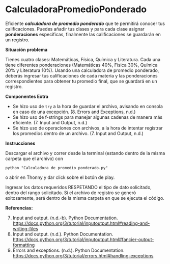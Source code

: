 # CalculadoraPromedioPonderado
Eficiente ***calculadora de promedio ponderado*** que te permitirá conocer tus calificaciones. Puedes añadir tus clases y para cada clase asignar **ponderaciones** específicas, finalmente las calificaciones se guardarán en un registro.

**Situación problema**

Tienes cuatro clases: Matemáticas, Física, Química y Literatura. Cada una tiene diferentes ponderaciones (Matemáticas 40%, Física 30%, Química 20% y Literatura 10%). Usando una calculadora de promedio ponderado, deberás ingresar tus calificaciones de cada materia y las ponderaciones correspondientes para obtener tu promedio final, que se guardará en un registro.

**Componentes Extra**
- Se hizo uso de `try` a la hora de guardar el archivo, avisando en consola en caso de una excepción. (8. Errors and Exceptions, n.d.) 
- Se hizo uso de f-strings para manejar algunas cadenas de manera más eficiente. (7. Input and Output, n.d.)
- Se hizo uso de operaciones con archivos, a la hora de intentar registrar los promedios dentro de un archivo. (7. Input and Output, n.d.)

**Instrucciones**

Descargar el archivo y correr desde la terminal (estando dentro de la misma carpeta que el archivo) con 

`python "Calculadora de promedio ponderado.py"`

o abrir en Thonny y dar click sobre el botón de play.

Ingresar los datos requeridos RESPETANDO el tipo de dato solicitado, dentro del rango solicitado. Si el archivo de registro se generó exitosamente, será dentro de la misma carpeta en que se ejecuta el código. 

**Referencias:**

7. Input and output. (n.d.-b). Python Documentation. https://docs.python.org/3/tutorial/inputoutput.html#reading-and-writing-files
7. Input and output. (n.d.). Python Documentation. https://docs.python.org/3/tutorial/inputoutput.html#fancier-output-formatting
8. Errors and exceptions. (n.d.). Python Documentation. https://docs.python.org/3/tutorial/errors.html#handling-exceptions
